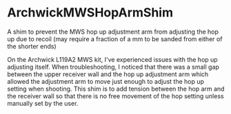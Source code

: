# ArchwickMWSHopArmShim
A shim to prevent the MWS hop up adjustment arm from adjusting the hop up due to recoil (may require a fraction of a mm to be sanded from either of the shorter ends)

On the Archwick L119A2 MWS kit, I've experienced issues with the hop up adjusting itself. When troubleshooting, I noticed that there was a small gap between the upper receiver
wall and the hop up adjustment arm which allowed the adjustment arm to move just enough to adjust the hop up setting when shooting. This shim is to add tension between the
hop arm and the receiver wall so that there is no free movement of the hop setting unless manually set by the user.
